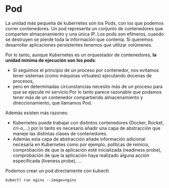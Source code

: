 # Pod

La unidad más pequeña de kubernetes son los Pods, con los que podemos correr contenedores. Un pod representa un conjunto de contenedores que comparten almacenamiento y una única IP. Los pods son efímeros, cuando se destruyen se  pierde  toda  la  información  que  contenía.  Si  queremos  desarrollar  aplicaciones  persistentes  tenemos  que  utilizar volúmenes.

Por lo tanto, aunque Kubernetes es un orquestador de contenedores, **la unidad mínima de ejecución son los pods**:

* Si seguimos el principio de  un proceso por contenedor, nos evitamos tener sistemas (como máquinas virtuales) ejecutando docenas de procesos, 
* pero en determinadas circunstancias necesito más de un proceso para que se ejecute mi servicio.Por  lo  tanto  parece  razonable  que  podamos  tener  más  de  un  contenedor  compartiendo  almacenamiento  y direccionamiento, que llamamos Pod. 

Además existen más razones:

* Kubernetes puede trabajar con distintos contenedores (Docker, Rocket, cri-o,...) por lo tanto es necesario añadir una capa de abstracción que maneje las distintas clases de contenedores.
* Además esta capa de abstracción añade información adicional necesaria en Kubernetes como por ejemplo, políticas de  reinicio,  comprobación  de  que  la  aplicación  esté  inicializada  (readiness  probe),  comprobación  de  que  la aplicación haya realizado alguna acción especificada (liveness probe), ...

Podemos crear un pod directamente con kubectl:

    kubectl run nginx --image=nginx